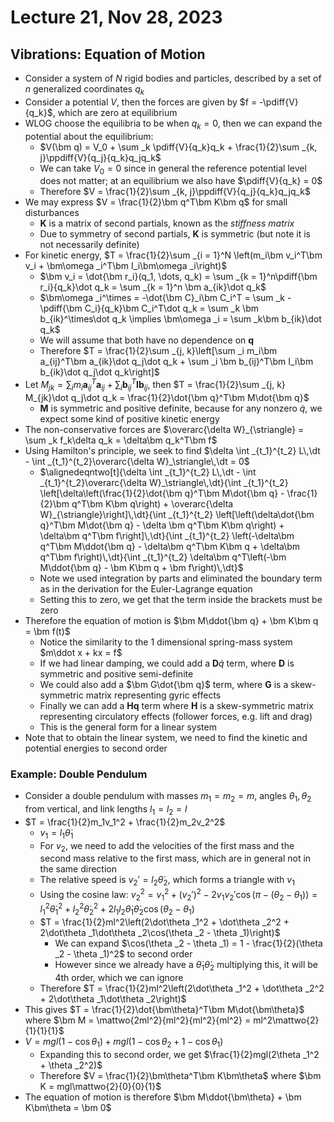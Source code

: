 # Lecture 21, Nov 28, 2023

## Vibrations: Equation of Motion

* Consider a system of $N$ rigid bodies and particles, described by a set of $n$ generalized coordinates $q_k$
* Consider a potential $V$, then the forces are given by $f = -\pdiff{V}{q_k}$, which are zero at equilibrium
* WLOG choose the equilibria to be when $q_k = 0$, then we can expand the potential about the equilibrium:
	* $V(\bm q) = V_0 + \sum _k \pdiff{V}{q_k}q_k + \frac{1}{2}\sum _{k, j}\ppdiff{V}{q_j}{q_k}q_jq_k$
	* We can take $V_0 = 0$ since in general the reference potential level does not matter; at an equilibrium we also have $\pdiff{V}{q_k} = 0$
	* Therefore $V = \frac{1}{2}\sum _{k, j}\ppdiff{V}{q_j}{q_k}q_jq_k$
* We may express $V = \frac{1}{2}\bm q^T\bm K\bm q$ for small disturbances
	* $\bm K$ is a matrix of second partials, known as the *stiffness matrix*
	* Due to symmetry of second partials, $\bm K$ is symmetric (but note it is not necessarily definite)
* For kinetic energy, $T = \frac{1}{2}\sum _{i = 1}^N \left(m_i\bm v_i^T\bm v_i + \bm\omega _i^T\bm I_i\bm\omega _i\right)$
	* $\bm v_i = \dot{\bm r_i}(q_1, \dots, q_k) = \sum _{k = 1}^n\pdiff{\bm r_i}{q_k}\dot q_k = \sum _{k = 1}^n \bm a_{ik}\dot q_k$
	* $\bm\omega _i^\times = -\dot{\bm C}_i\bm C_i^T = \sum _k -\pdiff{\bm C_i}{q_k}\bm C_i^T\dot q_k = \sum _k \bm b_{ik}^\times\dot q_k \implies \bm\omega _i = \sum _k\bm b_{ik}\dot q_k$
	* We will assume that both have no dependence on $\bm q$
	* Therefore $T = \frac{1}{2}\sum _{j, k}\left[\sum _i m_i\bm a_{ij}^T\bm a_{ik}\dot q_j\dot q_k + \sum _i \bm b_{ij}^T\bm I_i\bm b_{ik}\dot q_j\dot q_k\right]$
* Let $M_{jk} = \sum _i m_i\bm a_{ij}^T\bm a_{ij} + \sum _i \bm b_{ij}^T\bm I\bm b_{ij}$, then $T = \frac{1}{2}\sum _{j, k} M_{jk}\dot q_j\dot q_k = \frac{1}{2}\dot{\bm q}^T\bm M\dot{\bm q}$
	* $\bm M$ is symmetric and positive definite, because for any nonzero $\dot q$, we expect some kind of positive kinetic energy
* The non-conservative forces are $\overarc{\delta W}_{\striangle} = \sum _k f_k\delta q_k = \delta\bm q_k^T\bm f$
* Using Hamilton's principle, we seek to find $\delta \int _{t_1}^{t_2} L\,\dt - \int _{t_1}^{t_2}\overarc{\delta W}_\striangle\,\dt = 0$
	* $\alignedeqntwo[t]{\delta \int _{t_1}^{t_2} L\,\dt - \int _{t_1}^{t_2}\overarc{\delta W}_\striangle\,\dt}{\int _{t_1}^{t_2} \left[\delta\left(\frac{1}{2}\dot{\bm q}^T\bm M\dot{\bm q} - \frac{1}{2}\bm q^T\bm K\bm q\right) + \overarc{\delta W}_{\striangle}\right]\,\dt}{\int _{t_1}^{t_2} \left[\left(\delta\dot{\bm q}^T\bm M\dot{\bm q} - \delta \bm q^T\bm K\bm q\right) + \delta\bm q^T\bm f\right]\,\dt}{\int _{t_1}^{t_2} \left(-\delta\bm q^T\bm M\ddot{\bm q} - \delta\bm q^T\bm K\bm q + \delta\bm q^T\bm f\right)\,\dt}{\int _{t_1}^{t_2} \delta\bm q^T\left(-\bm M\ddot{\bm q} - \bm K\bm q + \bm f\right)\,\dt}$
	* Note we used integration by parts and eliminated the boundary term as in the derivation for the Euler-Lagrange equation
	* Setting this to zero, we get that the term inside the brackets must be zero
* Therefore the equation of motion is $\bm M\ddot{\bm q} + \bm K\bm q = \bm f(t)$
	* Notice the similarity to the 1 dimensional spring-mass system $m\ddot x + kx = f$
	* If we had linear damping, we could add a $\bm D\dot q$ term, where $\bm D$ is symmetric and positive semi-definite
	* We could also add a $\bm G\dot{\bm q}$ term, where $\bm G$ is a skew-symmetric matrix representing gyric effects
	* Finally we can add a $\bm H\bm q$ term where $\bm H$ is a skew-symmetric matrix representing circulatory effects (follower forces, e.g. lift and drag)
	* This is the general form for a linear system
* Note that to obtain the linear system, we need to find the kinetic and potential energies to second order

### Example: Double Pendulum

* Consider a double pendulum with masses $m_1 = m_2 = m$, angles $\theta _1, \theta _2$ from vertical, and link lengths $l_1 = l_2 = l$
* $T = \frac{1}{2}m_1v_1^2 + \frac{1}{2}m_2v_2^2$
	* $v_1 = l_1\dot\theta _1$
	* For $v_2$, we need to add the velocities of the first mass and the second mass relative to the first mass, which are in general not in the same direction
	* The relative speed is $v_2' = l_2\dot\theta _2$, which forms a triangle with $v_1$
	* Using the cosine law: $v_2^2 = v_1^2 + (v_2')^2 - 2v_1v_2'\cos(\pi - (\theta _2 - \theta _1)) = l_1^2\dot\theta _1^2 + l_2^2\dot\theta _2^2 + 2l_1l_2\dot\theta _1\dot\theta _2\cos(\theta _2 - \theta _1)$
	* $T = \frac{1}{2}ml^2\left(2\dot\theta _1^2 + \dot\theta _2^2 + 2\dot\theta _1\dot\theta _2\cos(\theta _2 - \theta _1)\right)$
		* We can expand $\cos(\theta _2 - \theta _1) = 1 - \frac{1}{2}(\theta _2 - \theta _1)^2$ to second order
		* However since we already have a $\dot\theta _1\dot\theta _2$ multiplying this, it will be 4th order, which we can ignore
	* Therefore $T = \frac{1}{2}ml^2\left(2\dot\theta _1^2 + \dot\theta _2^2 + 2\dot\theta _1\dot\theta _2\right)$
* This gives $T = \frac{1}{2}\dot{\bm\theta}^T\bm M\dot{\bm\theta}$ where $\bm M = \mattwo{2ml^2}{ml^2}{ml^2}{ml^2} = ml^2\mattwo{2}{1}{1}{1}$
* $V = mgl(1 - \cos\theta _1) + mgl(1 - \cos\theta _2 + 1 - \cos\theta _1)$
	* Expanding this to second order, we get $\frac{1}{2}mgl(2\theta _1^2 + \theta _2^2)$
	* Therefore $V = \frac{1}{2}\bm\theta^T\bm K\bm\theta$ where $\bm K = mgl\mattwo{2}{0}{0}{1}$
* The equation of motion is therefore $\bm M\ddot{\bm\theta} + \bm K\bm\theta = \bm 0$

